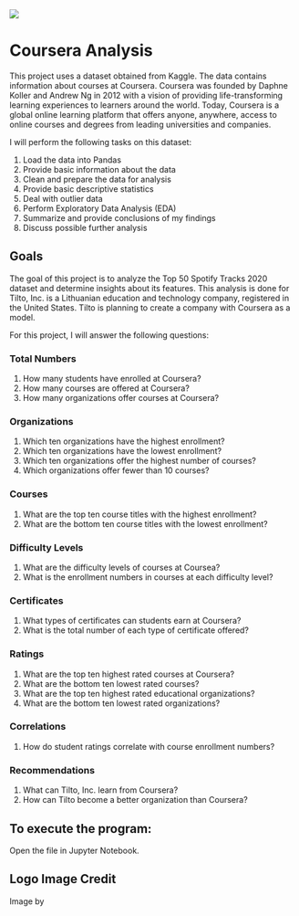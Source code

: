<img src="https://github.com/KevinNourian/Coursera/tree/main/Images">


# Coursera Analysis
This project uses a dataset obtained from Kaggle. The data contains information about courses at Coursera. Coursera was founded by Daphne Koller and Andrew Ng in 2012 with a vision of providing life-transforming learning experiences to learners around the world. Today, Coursera is a global online learning platform that offers anyone, anywhere, access to online courses and degrees from leading universities and companies.

I will perform the following tasks on this dataset:

1. Load the data into Pandas
2. Provide basic information about the data
3. Clean and prepare the data for analysis
4. Provide basic descriptive statistics
5. Deal with outlier data
6. Perform Exploratory Data Analysis (EDA)
7. Summarize and provide conclusions of my findings
8. Discuss possible further analysis


## Goals
The goal of this project is to analyze the Top 50 Spotify Tracks 2020 dataset and determine insights about its features. This analysis is done for Tilto, Inc. is a Lithuanian education and technology company, registered in the United States. Tilto is planning to create a company with Coursera as a model.

For this project, I will answer the following questions:

### Total Numbers
1. How many students have enrolled at Coursera?
2. How many courses are offered at Coursera?
3. How many organizations offer courses at Coursera?

### Organizations
1. Which ten organizations have the highest enrollment?
2. Which ten organizations have the lowest enrollment?
3. Which ten organizations offer the highest number of courses?
4. Which organizations offer fewer than 10 courses?

### Courses
1. What are the top ten course titles with the highest enrollment?
2. What are the bottom ten course titles with the lowest enrollment?

### Difficulty Levels
1. What are the difficulty levels of courses at Coursea?
2. What is the enrollment numbers in courses at each difficulty level?

### Certificates
1. What types of certificates can students earn at Coursera?
2. What is the total number of each type of certificate offered?

### Ratings
1. What are the top ten highest rated courses at Coursera?
2. What are the bottom ten lowest rated courses?
3. What are the top ten highest rated educational organizations?
4. What are the bottom ten lowest rated organizations?

### Correlations
1. How do student ratings correlate with course enrollment numbers?

### Recommendations
1. What can Tilto, Inc. learn from Coursera?
2. How can Tilto become a better organization than Coursera?

## To execute the program:
Open the file in Jupyter Notebook.


## Logo Image Credit
Image by <a href="https://pixabay.com/images/id-1147815/">
